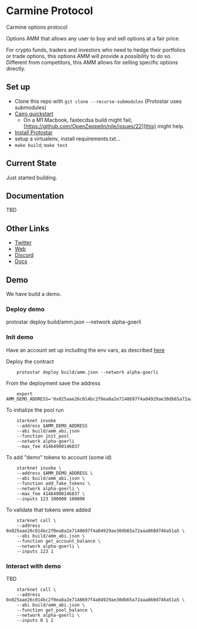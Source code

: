 # Carmine Protocol

Carmine options protocol

Options AMM that allows any user to buy and sell options at a fair price.

For crypto funds, traders and investors who need to hedge their portfolios or trade options, this
options AMM will provide a possibility to do so. Different from competitors, this AMM allows for
selling specific options directly.


## Set up

- Clone this repo with `git clone --recurse-submodules` (Protostar uses submodules)
- [Cairo quickstart](https://www.cairo-lang.org/docs/quickstart.html)
    - On a M1 Macbook, fastecdsa build might fail; [https://github.com/OpenZeppelin/nile/issues/22](this) might help.
- [Install Protostar](https://docs.swmansion.com/protostar/docs/tutorials/installation)
- setup a virtualenv, install requirements.txt...
- `make build`; `make test`

## Current State

Just started building.


## Documentation

TBD


## Other Links

- [Twitter](https://twitter.com/CarmineOptions)
- [Web](https://carmine.finance)
- [Discord](https://discord.com/invite/uRs7j8w3bX)
- [Docs](https://carmine-finance.gitbook.io/carmine-options-amm/)

## Demo

We have build a demo.

### Deploy demo

protostar deploy build/amm.json --network alpha-goerli

### Init demo

Have an account set up including the env vars, as described [here](https://starknet.io/docs/hello_starknet/account_setup.html)

Deploy the contract
```
    protostar deploy build/amm.json --network alpha-goerli
```
From the deployment save the address
```
    export AMM_DEMO_ADDRESS='0x025aae26c014bc2f0ea8a2e7148697f4a04929ae30db65a72aaa860d746a51a5'
```

To initialize the pool run
```
    starknet invoke
    --address $AMM_DEMO_ADDRESS
    --abi build/amm_abi.json
    --function init_pool
    --network alpha-goerli
    --max_fee 41464900146837
```

To add "demo" tokens to account (some id)
```
    starknet invoke \
    --address $AMM_DEMO_ADDRESS \
    --abi build/amm_abi.json \
    --function add_fake_tokens \
    --network alpha-goerli \
    --max_fee 41464900146837 \
    --inputs 123 100000 100000
```

To validate that tokens were added
```
    starknet call \
    --address 0x025aae26c014bc2f0ea8a2e7148697f4a04929ae30db65a72aaa860d746a51a5 \
    --abi build/amm_abi.json \
    --function get_account_balance \
    --network alpha-goerli \
    --inputs 123 1
```

### Interact with demo

TBD
```
    starknet call \
    --address 0x025aae26c014bc2f0ea8a2e7148697f4a04929ae30db65a72aaa860d746a51a5 \
    --abi build/amm_abi.json \
    --function get_pool_balance \
    --network alpha-goerli \
    --inputs 0 1 2
```